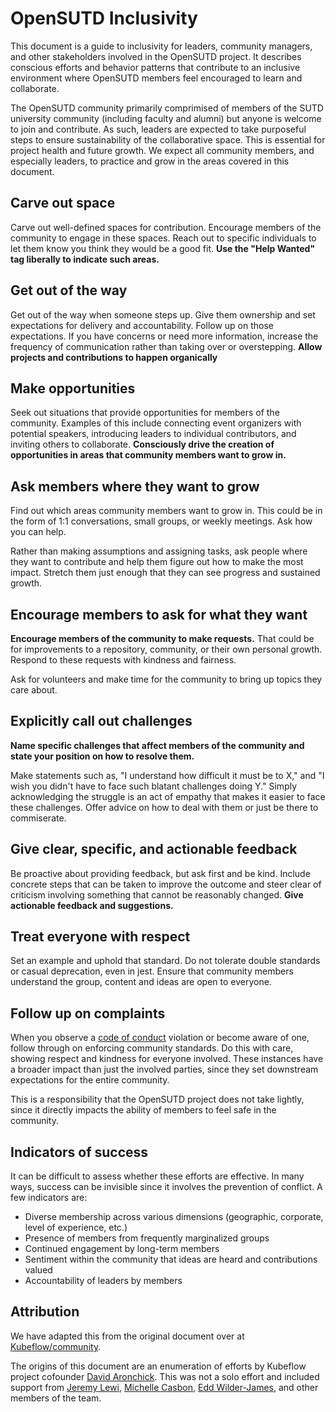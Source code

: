# OpenSUTD Inclusivity

This document is a guide to inclusivity for leaders, community managers, and other stakeholders involved in the OpenSUTD project. It describes conscious efforts and behavior patterns that contribute to an inclusive environment where OpenSUTD members feel encouraged to learn and collaborate.

The OpenSUTD community primarily comprimised of members of the SUTD university community (including faculty and alumni) but anyone is welcome to join and contribute. As such, leaders are expected to take purposeful steps to ensure sustainability of the collaborative space. This is essential for project health and future growth. We expect all community members, and especially leaders, to practice and grow in the areas covered in this document.  

## Carve out space

Carve out well-defined spaces for contribution. Encourage members of the community to engage in these spaces. Reach out to specific individuals to let them know you think they would be a good fit. **Use the "Help Wanted" tag liberally to indicate such areas.**

## Get out of the way

Get out of the way when someone steps up. Give them ownership and set expectations for delivery and accountability. Follow up on those expectations. If you have concerns or need more information, increase the frequency of communication rather than taking over or overstepping. **Allow projects and contributions to happen organically**

## Make opportunities

Seek out situations that provide opportunities for members of the community. Examples of this include connecting event organizers with potential speakers, introducing leaders to individual contributors, and inviting others to collaborate. **Consciously drive the creation of opportunities in areas that community members want to grow in.**

## Ask members where they want to grow

Find out which areas community members want to grow in. This could be in the form of 1:1 conversations, small groups, or weekly meetings. Ask how you can help.

Rather than making assumptions and assigning tasks, ask people where they want to contribute and help them figure out how to make the most impact. Stretch them just enough that they can see progress and sustained growth.

## Encourage members to ask for what they want

**Encourage members of the community to make requests.** That could be for improvements to a repository, community, or their own personal growth. Respond to these requests with kindness and fairness.

Ask for volunteers and make time for the community to bring up topics they care about.

## Explicitly call out challenges

**Name specific challenges that affect members of the community and state your position on how to resolve them.**

Make statements such as, "I understand how difficult it must be to X," and "I wish you didn't have to face such blatant challenges doing Y." Simply acknowledging the struggle is an act of empathy that makes it easier to face these challenges. Offer advice on how to deal with them or just be there to commiserate.

## Give clear, specific, and actionable feedback

Be proactive about providing feedback, but ask first and be kind. Include concrete steps that can be taken to improve the outcome and steer clear of criticism involving something that cannot be reasonably changed. **Give actionable feedback and suggestions.**

## Treat everyone with respect

Set an example and uphold that standard. Do not tolerate double standards or casual deprecation, even in jest. Ensure that community members understand the group, content and ideas are open to everyone.

## Follow up on complaints

When you observe a [code of conduct](CODE_OF_CONDUCT.md) violation or become aware of one, follow through on enforcing community standards. Do this with care, showing respect and kindness for everyone involved. These instances have a broader impact than just the involved parties, since they set downstream expectations for the entire community.

This is a responsibility that the OpenSUTD project does not take lightly, since it directly impacts the ability of members to feel safe in the community.

## Indicators of success

It can be difficult to assess whether these efforts are effective. In many ways, success can be invisible since it involves the prevention of conflict. A few indicators are:

* Diverse membership across various dimensions (geographic, corporate, level of experience, etc.)
* Presence of members from frequently marginalized groups
* Continued engagement by long-term members
* Sentiment within the community that ideas are heard and contributions valued
* Accountability of leaders by members

## Attribution

We have adapted this from the original document over at [Kubeflow/community](https://github.com/kubeflow/community).

The origins of this document are an enumeration of efforts by Kubeflow project cofounder [David Aronchick](https://github.com/aronchick). This was not a solo effort and included support from [Jeremy Lewi](https://github.com/jlewi), [Michelle Casbon](https://github.com/texasmichelle), [Edd Wilder-James](https://github.com/ewilderj), and other members of the team.
